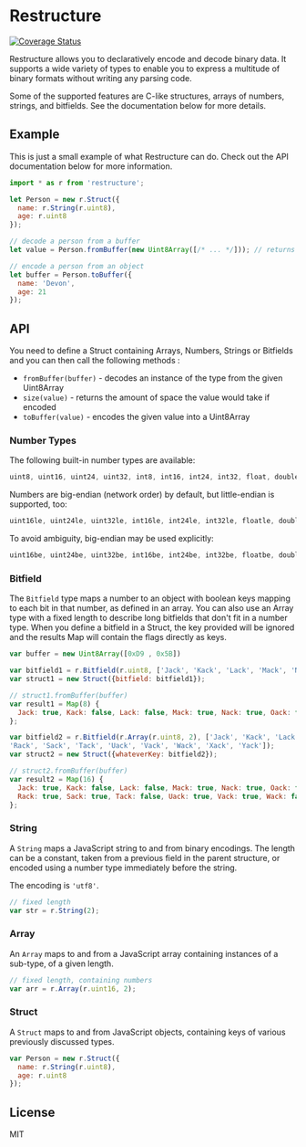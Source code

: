 # Restructure

[![Coverage Status](https://coveralls.io/repos/github/jonathanfady/restructure/badge.svg?branch=master)](https://coveralls.io/github/jonathanfady/restructure?branch=master)

Restructure allows you to declaratively encode and decode binary data.
It supports a wide variety of types to enable you to express a multitude
of binary formats without writing any parsing code.

Some of the supported features are C-like structures, arrays of numbers, strings, and bitfields.
See the documentation below for more details.

## Example

This is just a small example of what Restructure can do. Check out the API documentation
below for more information.

```javascript
import * as r from 'restructure';

let Person = new r.Struct({
  name: r.String(r.uint8),
  age: r.uint8
});

// decode a person from a buffer
let value = Person.fromBuffer(new Uint8Array([/* ... */])); // returns an object with the fields defined above

// encode a person from an object
let buffer = Person.toBuffer({
  name: 'Devon',
  age: 21
});
```

## API

You need to define a Struct containing Arrays, Numbers, Strings or Bitfields and you can then call the following methods :

* `fromBuffer(buffer)` - decodes an instance of the type from the given Uint8Array
* `size(value)` - returns the amount of space the value would take if encoded
* `toBuffer(value)` - encodes the given value into a Uint8Array

### Number Types

The following built-in number types are available:

```javascript
uint8, uint16, uint24, uint32, int8, int16, int24, int32, float, double
```

Numbers are big-endian (network order) by default, but little-endian is supported, too:

```javascript
uint16le, uint24le, uint32le, int16le, int24le, int32le, floatle, doublele
```

To avoid ambiguity, big-endian may be used explicitly:

```javascript
uint16be, uint24be, uint32be, int16be, int24be, int32be, floatbe, doublebe
```

### Bitfield

The `Bitfield` type maps a number to an object with boolean keys mapping to each bit in that number,
as defined in an array.
You can also use an Array type with a fixed length to describe long bitfields that don't fit in a number type.
When you define a bitfield in a Struct, the key provided will be ignored and the results Map will contain the flags directly as keys.

```javascript
var buffer = new Uint8Array([0xD9 , 0x5B])

var bitfield1 = r.Bitfield(r.uint8, ['Jack', 'Kack', 'Lack', 'Mack', 'Nack', 'Oack', 'Pack', 'Quack']);
var struct1 = new Struct({bitfield: bitfield1});

// struct1.fromBuffer(buffer)
var result1 = Map(8) {
  Jack: true, Kack: false, Lack: false, Mack: true, Nack: true, Oack: false, Pack: true, Quack: true
};

var bitfield2 = r.Bitfield(r.Array(r.uint8, 2), ['Jack', 'Kack', 'Lack', 'Mack', 'Nack', 'Oack', 'Pack', 'Quack',
'Rack', 'Sack', 'Tack', 'Uack', 'Vack', 'Wack', 'Xack', 'Yack']);
var struct2 = new Struct({whateverKey: bitfield2});

// struct2.fromBuffer(buffer)
var result2 = Map(16) {
  Jack: true, Kack: false, Lack: false, Mack: true, Nack: true, Oack: false, Pack: true, Quack: true,
  Rack: true, Sack: true, Tack: false, Uack: true, Vack: true, Wack: false, Xack: true, Yack: false
};

```

### String

A `String` maps a JavaScript string to and from binary encodings. The length can be a constant, taken
from a previous field in the parent structure, or encoded using a number type immediately before the string.

The encoding is `'utf8'`.

```javascript
// fixed length
var str = r.String(2);
```

### Array

An `Array` maps to and from a JavaScript array containing instances of a sub-type, of a given length.

```javascript
// fixed length, containing numbers
var arr = r.Array(r.uint16, 2);
```

### Struct

A `Struct` maps to and from JavaScript objects, containing keys of various previously discussed types.

```javascript
var Person = new r.Struct({
  name: r.String(r.uint8),
  age: r.uint8
});
```

## License

MIT
